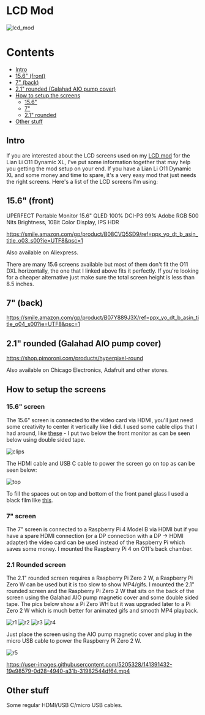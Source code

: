 # LCD Mod

![lcd_mod](https://user-images.githubusercontent.com/5205328/141392088-b8ac4f06-eb81-4333-bed7-cf08c0d96708.jpg)

# Contents
* [Intro](#intro)
* [15.6" (front)](#156-front)
* [7" (back)](#7-back)
* [2.1" rounded (Galahad AIO pump cover)](#21-rounded-galahad-aio-pump-cover)
* [How to setup the screens](#how-to-setup-the-screens)
  * [15.6"](#156-screen)
  * [7"](#7-screen)
  * [2.1" rounded](#21-rounded-screen)
* [Other stuff](#other-stuff)

## Intro

If you are interested about the LCD screens used on my [LCD mod](https://pcpartpicker.com/b/ftMcCJ) for the Lian Li O11 Dynamic XL, I've put some information together that may help you
getting the mod setup on your end. If you have a Lian Li O11 Dynamic XL and some money and time to spare, it's a very easy mod that just needs the right screens. Here's a list of the LCD screens I'm using:

## 15.6" (front)

UPERFECT Portable Monitor 15.6" QLED 100% DCI-P3 99% Adobe RGB 500 Nits Brightness, 10Bit Color Display, IPS HDR

https://smile.amazon.com/gp/product/B08CVQ5SD9/ref=ppx_yo_dt_b_asin_title_o03_s00?ie=UTF8&psc=1

Also available on Aliexpress.

There are many 15.6 screens available but most of them don't fit the O11 DXL horizontally, the one that I linked above fits it perfectly. If you're looking for a cheaper alternative just make sure the total screen height is less than 8.5 inches.

## 7" (back)

https://smile.amazon.com/gp/product/B07Y889J3X/ref=ppx_yo_dt_b_asin_title_o04_s00?ie=UTF8&psc=1


## 2.1" rounded (Galahad AIO pump cover)

https://shop.pimoroni.com/products/hyperpixel-round

Also available on Chicago Electronics, Adafruit and other stores.

## How to setup the screens

### 15.6" screen

The 15.6" screen is connected to the video card via HDMI, you'll just need some creativity to center it vertically like I did. I used some cable clips that I had around, like [these][1] - I put two below the front monitor as can be seen below using double sided tape.

![clips](https://user-images.githubusercontent.com/5205328/141391541-e71d70f3-904e-409b-86d0-6842eaa4b7a6.jpg)

The HDMI cable and USB C cable to power the screen go on top as can be seen below:

![top](https://user-images.githubusercontent.com/5205328/141391819-2faa30e5-0625-451b-86cc-bce38b4d4905.jpg)

To fill the spaces out on top and bottom of the front panel glass I used a black film like [this][3].

### 7" screen

The 7" screen is connected to a Raspberry Pi 4 Model B via HDMI but if you have a spare HDMI connection (or a DP connection with a DP -> HDMI adapter) the video card can be used instead of the Raspberry Pi which saves some money. I mounted the Raspberry Pi 4 on O11's back chamber.

### 2.1 Rounded screen

The 2.1" rounded screen requires a Raspberry Pi Zero 2 W, a Raspberry Pi Zero W can be used but it is too slow to show MP4/gifs. I mounted the 2.1" rounded screen and the Raspberry Pi Zero 2 W that sits on the back of the screen using the Galahad AIO pump magnetic cover and some double sided tape. The pics below show a Pi Zero WH but it was upgraded later to a Pi Zero 2 W which is much better for animated gifs and smooth MP4 playback.

![r1](https://user-images.githubusercontent.com/5205328/141391399-ffd841cf-8c21-435c-b025-7fc7dbefd9b0.jpg)
![r2](https://user-images.githubusercontent.com/5205328/141391408-ba78436a-4659-4855-a7c6-1df0d844ea77.jpg)
![r3](https://user-images.githubusercontent.com/5205328/141391414-8e595e15-006d-492d-bfa3-869a41ea036c.jpg)
![r4](https://user-images.githubusercontent.com/5205328/141391418-f2fe77e5-9147-4d22-83fa-3eb435996a34.jpg)

Just place the screen using the AIO pump magnetic cover and plug in the micro USB cable to power the Raspberry Pi Zero 2 W.

![r5](https://user-images.githubusercontent.com/5205328/141391426-05eda385-cada-4706-91e6-79ea2a960eb3.jpg)

https://user-images.githubusercontent.com/5205328/141391432-19e98579-0d28-4940-a31b-31982544df64.mp4

## Other stuff

Some regular HDMI/USB C/micro USB cables.

[1]: https://smile.amazon.com/gp/product/B07YV2TT44/ref=ppx_yo_dt_b_search_asin_title?ie=UTF8&psc=1
[2]: img/clips.jpg
[3]: https://smile.amazon.com/gp/product/B084Z7RZ7H/ref=ppx_yo_dt_b_asin_title_o02_s00?ie=UTF8&psc=1

